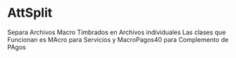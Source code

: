 # AttSplit
Separa Archivos Macro Timbrados en Archivos individuales
Las clases que Funcionan es MAcro para Servicios y MacroPagos40 para Complemento de PAgos

